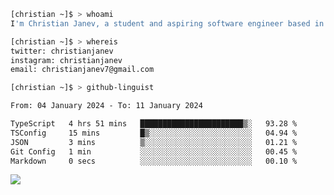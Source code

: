```bash
[christian ~]$ > whoami
I'm Christian Janev, a student and aspiring software engineer based in Chicago, IL
```
```bash
[christian ~]$ > whereis
twitter: christianjanev
instagram: christianjanev
email: christianjanev7@gmail.com
```

```bash
[christian ~]$ > github-linguist
```
<!--START_SECTION:waka-->

```txt
From: 04 January 2024 - To: 11 January 2024

TypeScript   4 hrs 51 mins   ███████████████████████▒░   93.28 %
TSConfig     15 mins         █▒░░░░░░░░░░░░░░░░░░░░░░░   04.94 %
JSON         3 mins          ▒░░░░░░░░░░░░░░░░░░░░░░░░   01.21 %
Git Config   1 min           ░░░░░░░░░░░░░░░░░░░░░░░░░   00.45 %
Markdown     0 secs          ░░░░░░░░░░░░░░░░░░░░░░░░░   00.10 %
```

<!--END_SECTION:waka-->

![](https://komarev.com/ghpvc/?username=christianjanev)
